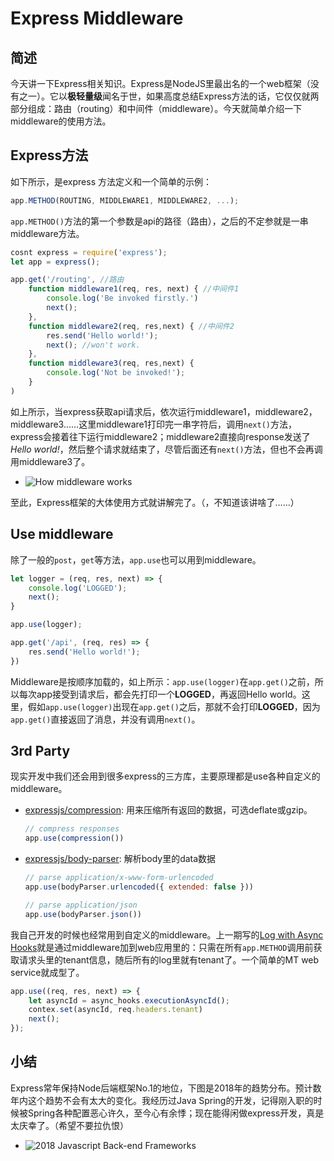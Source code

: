 # Express Middleware

## 简述

今天讲一下Express相关知识。Express是NodeJS里最出名的一个web框架（没有之一）。它以**极轻量级**闻名于世，如果高度总结Express方法的话，它仅仅就两部分组成：路由（routing）和中间件（middleware）。今天就简单介绍一下middleware的使用方法。

## Express方法

如下所示，是express 方法定义和一个简单的示例：
```javascript
app.METHOD(ROUTING, MIDDLEWARE1, MIDDLEWARE2, ...);
```

`app.METHOD()`方法的第一个参数是api的路径（路由），之后的不定参就是一串middleware方法。

```javascript
cosnt express = require('express');
let app = express();

app.get('/routing', //路由
    function middleware1(req, res, next) { //中间件1
        console.log('Be invoked firstly.')
        next();
    },
    function middleware2(req, res,next) { //中间件2
        res.send('Hello world!');
        next(); //won't work.
    },
    function middleware3(req, res,next) {
        console.log('Not be invoked!');
    }
)
```

如上所示，当express获取api请求后，依次运行middleware1，middleware2，middleware3……这里middleware1打印完一串字符后，调用`next()`方法，express会接着往下运行middleware2；middleware2直接向response发送了*Hello world!*，然后整个请求就结束了，尽管后面还有`next()`方法，但也不会再调用middleware3了。

* ![How middleware works][1]

至此，Express框架的大体使用方式就讲解完了。（，不知道该讲啥了……）

## Use middleware

除了一般的`post`，`get`等方法，`app.use`也可以用到middleware。

```javascript
let logger = (req, res, next) => {
    console.log('LOGGED');
    next();
}

app.use(logger);

app.get('/api', (req, res) => {
    res.send('Hello world!');
})
```

Middleware是按顺序加载的，如上所示：`app.use(logger)`在`app.get()`之前，所以每次app接受到请求后，都会先打印一个**LOGGED**，再返回Hello world。这里，假如`app.use(logger)`出现在`app.get()`之后，那就不会打印**LOGGED**，因为`app.get()`直接返回了消息，并没有调用`next()`。

## 3rd Party

现实开发中我们还会用到很多express的三方库，主要原理都是use各种自定义的middleware。

* [expressjs/compression][2]: 用来压缩所有返回的数据，可选deflate或gzip。

    ```javascript
    // compress responses
    app.use(compression())
    ```

* [expressjs/body-parser][3]: 解析body里的data数据
    ```javascript
    // parse application/x-www-form-urlencoded
    app.use(bodyParser.urlencoded({ extended: false }))

    // parse application/json
    app.use(bodyParser.json())
    ```

我自己开发的时候也经常用到自定义的middleware。上一期写的[Log with Async Hooks][4]就是通过middleware加到web应用里的：只需在所有`app.METHOD`调用前获取请求头里的tenant信息，随后所有的log里就有tenant了。一个简单的MT web service就成型了。

```javascript
app.use((req, res, next) => {
    let asyncId = async_hooks.executionAsyncId();
    contex.set(asyncId, req.headers.tenant)
    next();
});

```

## 小结

Express常年保持Node后端框架No.1的地位，下图是2018年的趋势分布。预计数年内这个趋势不会有太大的变化。我经历过Java Spring的开发，记得刚入职的时候被Spring各种配置恶心许久，至今心有余悸；现在能得闲做express开发，真是太庆幸了。（希望不要拉仇恨）
* ![2018 Javascript Back-end Frameworks][0]

[0]: https://upload-images.jianshu.io/upload_images/14368237-7e6380633c0bb2f3.png?imageMogr2/auto-orient/strip%7CimageView2/2/w/1240
[1]: https://upload-images.jianshu.io/upload_images/14368237-73f01ea9de15ab27.png?imageMogr2/auto-orient/strip%7CimageView2/2/w/1240
[2]: https://github.com/expressjs/compression
[3]: https://github.com/expressjs/body-parser
[4]: https://www.jianshu.com/p/11fdd3508b10
